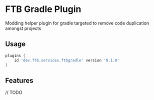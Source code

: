 # FTB Gradle Plugin

Modding helper plugin for gradle targeted to remove code duplication amongst projects

## Usage

```gradle
plugins {
    id 'dev.ftb.services.ftbgradle' version '0.1.0'
}
```

## Features

// TODO
